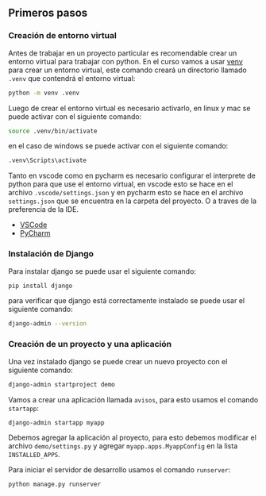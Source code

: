 ## Primeros pasos

### Creación de entorno virtual

Antes de trabajar en un proyecto particular es recomendable crear un entorno virtual para trabajar con python. En el curso vamos a usar [venv](https://docs.python.org/es/3/library/venv.html) para crear un entorno virtual, este comando creará un directorio llamado `.venv` que contendrá el entorno virtual:

```bash
python -m venv .venv
```

Luego de crear el entorno virtual es necesario activarlo, en linux y mac se puede activar con el siguiente comando:

```bash
source .venv/bin/activate
```

en el caso de windows se puede activar con el siguiente comando:

```bash
.venv\Scripts\activate
```

Tanto en vscode como en pycharm es necesario configurar el interprete de python para que use el entorno virtual, en vscode esto se hace en el archivo `.vscode/settings.json` y en pycharm esto se hace en el archivo `settings.json` que se encuentra en la carpeta del proyecto. O a traves de la preferencia de la IDE.
* [VSCode](https://code.visualstudio.com/docs/python/environments#_selecting-and-using-an-environment)
* [PyCharm](https://www.jetbrains.com/help/pycharm/configuring-python-interpreter.html)

### Instalación de Django

Para instalar django se puede usar el siguiente comando:

```bash
pip install django
```

para verificar que django está correctamente instalado se puede usar el siguiente comando:

```bash
django-admin --version
``` 

### Creación de un proyecto y una aplicación

Una vez instalado django se puede crear un nuevo proyecto con el siguiente comando:

```bash
django-admin startproject demo
```

Vamos a crear una aplicación llamada `avisos`, para esto usamos el comando `startapp`:

```bash
django-admin startapp myapp
```

Debemos agregar la aplicación al proyecto, para esto debemos modificar el archivo `demo/settings.py` y agregar `myapp.apps.MyappConfig` en la lista `INSTALLED_APPS`.

Para iniciar el servidor de desarrollo usamos el comando `runserver`:

```bash
python manage.py runserver
```